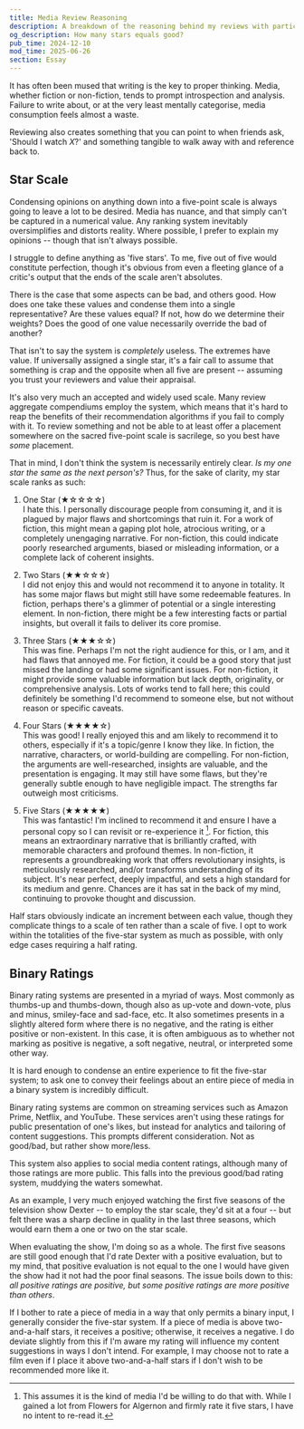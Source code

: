 ```yaml
---
title: Media Review Reasoning
description: A breakdown of the reasoning behind my reviews with particular emphasis on the five-point and binary rating systems and why I dislike them yet go along anyway.
og_description: How many stars equals good?
pub_time: 2024-12-10
mod_time: 2025-06-26
section: Essay
---
```


It has often been mused that writing is the key to proper thinking. Media, whether fiction or non-fiction, tends to prompt introspection and analysis. Failure to write about, or at the very least mentally categorise, media consumption feels almost a waste.

Reviewing also creates something that you can point to when friends ask, 'Should I watch _X_?' and something tangible to walk away with and reference back to.

## Star Scale

Condensing opinions on anything down into a five-point scale is always going to leave a lot to be desired. Media has nuance, and that simply can't be captured in a numerical value. Any ranking system inevitably oversimplifies and distorts reality. Where possible, I prefer to explain my opinions -- though that isn't always possible.

I struggle to define anything as 'five stars'. To me, five out of five would constitute perfection, though it's obvious from even a fleeting glance of a critic's output that the ends of the scale aren't absolutes.

There is the case that some aspects can be bad, and others good. How does one take these values and condense them into a single representative? Are these values equal? If not, how do we determine their weights? Does the good of one value necessarily override the bad of another?

That isn't to say the system is _completely_ useless. The extremes have value. If universally assigned a single star, it's a fair call to assume that something is crap and the opposite when all five are present -- assuming you trust your reviewers and value their appraisal.

It's also very much an accepted and widely used scale. Many review aggregate compendiums employ the system, which means that it's hard to reap the benefits of their recommendation algorithms if you fail to comply with it. To review something and not be able to at least offer a placement somewhere on the sacred five-point scale is sacrilege, so you best have _some_ placement.

That in mind, I don't think the system is necessarily entirely clear. _Is my one star the same as the next person's?_ Thus, for the sake of clarity, my star scale ranks as such:

1. One Star (★☆☆☆☆) \
   I hate this. I personally discourage people from consuming it, and it is plagued by major flaws and shortcomings that ruin it. For a work of fiction, this might mean a gaping plot hole, atrocious writing, or a completely unengaging narrative. For non-fiction, this could indicate poorly researched arguments, biased or misleading information, or a complete lack of coherent insights.

2. Two Stars (★★☆☆☆) \
   I did not enjoy this and would not recommend it to anyone in totality. It has some major flaws but might still have some redeemable features. In fiction, perhaps there's a glimmer of potential or a single interesting element. In non-fiction, there might be a few interesting facts or partial insights, but overall it fails to deliver its core promise.

3. Three Stars (★★★☆☆) \
   This was fine. Perhaps I'm not the right audience for this, or I am, and it had flaws that annoyed me. For fiction, it could be a good story that just missed the landing or had some significant issues. For non-fiction, it might provide some valuable information but lack depth, originality, or comprehensive analysis. Lots of works tend to fall here; this could definitely be something I'd recommend to someone else, but not without reason or specific caveats.

4. Four Stars (★★★★☆) \
   This was good! I really enjoyed this and am likely to recommend it to others, especially if it's a topic/genre I know they like. In fiction, the narrative, characters, or world-building are compelling. For non-fiction, the arguments are well-researched, insights are valuable, and the presentation is engaging. It may still have some flaws, but they're generally subtle enough to have negligible impact. The strengths far outweigh most criticisms.

5. Five Stars (★★★★★) \
   This was fantastic! I'm inclined to recommend it and ensure I have a personal copy so I can revisit or re-experience it [^1]. For fiction, this means an extraordinary narrative that is brilliantly crafted, with memorable characters and profound themes. In non-fiction, it represents a groundbreaking work that offers revolutionary insights, is meticulously researched, and/or transforms understanding of its subject. It's near perfect, deeply impactful, and sets a high standard for its medium and genre. Chances are it has sat in the back of my mind, continuing to provoke thought and discussion.

Half stars obviously indicate an increment between each value, though they complicate things to a scale of ten rather than a scale of five. I opt to work within the totalities of the five-star system as much as possible, with only edge cases requiring a half rating.

## Binary Ratings

Binary rating systems are presented in a myriad of ways. Most commonly as thumbs-up and thumbs-down, though also as up-vote and down-vote, plus and minus, smiley-face and sad-face, etc. It also sometimes presents in a slightly altered form where there is no negative, and the rating is either positive or non-existent. In this case, it is often ambiguous as to whether not marking as positive is negative, a soft negative, neutral, or interpreted some other way.

It is hard enough to condense an entire experience to fit the five-star system; to ask one to convey their feelings about an entire piece of media in a binary system is incredibly difficult.

Binary rating systems are common on streaming services such as Amazon Prime, Netflix, and YouTube. These services aren't using these ratings for public presentation of one's likes, but instead for analytics and tailoring of content suggestions. This prompts different consideration. Not as good/bad, but rather show more/less.

This system also applies to social media content ratings, although many of those ratings are more public. This falls into the previous good/bad rating system, muddying the waters somewhat.

As an example, I very much enjoyed watching the first five seasons of the television show Dexter -- to employ the star scale, they'd sit at a four -- but felt there was a sharp decline in quality in the last three seasons, which would earn them a one or two on the star scale.

When evaluating the show, I'm doing so as a whole. The first five seasons are still good enough that I'd rate Dexter with a positive evaluation, but to my mind, that positive evaluation is not equal to the one I would have given the show had it not had the poor final seasons. The issue boils down to this: *all positive ratings are positive, but some positive ratings are more positive than others*.

If I bother to rate a piece of media in a way that only permits a binary input, I generally consider the five-star system. If a piece of media is above two-and-a-half stars, it receives a positive; otherwise, it receives a negative. I do deviate slightly from this if I'm aware my rating will influence my content suggestions in ways I don't intend. For example, I may choose not to rate a film even if I place it above two-and-a-half stars if I don't wish to be recommended more like it.

[^1]: This assumes it is the kind of media I'd be willing to do that with. While I gained a lot from Flowers for Algernon and firmly rate it five stars, I have no intent to re-read it.
